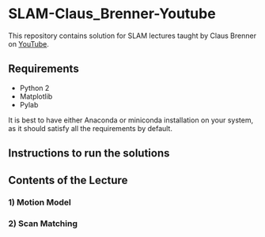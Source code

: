 # SLAM-Claus_Brenner-Youtube
This repository contains solution for SLAM lectures taught by Claus Brenner on [YouTube](https://www.youtube.com/watch?v=B2qzYCeT9oQ&list=PLpUPoM7Rgzi_7YWn14Va2FODh7LzADBSm&ab_channel=ClausBrenner).

## Requirements
- Python 2
- Matplotlib
- Pylab

It is best to have either Anaconda or miniconda installation on your system, as it should satisfy all the requirements by default. 

## Instructions to run the solutions

## Contents of the Lecture
### 1) Motion Model
### 2) Scan Matching
